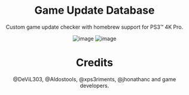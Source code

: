 <div align="center">

# Game Update Database
Custom game update checker with homebrew support for PS3™ 4K Pro.

![image](https://user-images.githubusercontent.com/74815634/139397411-401dbc4f-8cc1-4554-aa6f-48cf34288fc8.png)
![image](https://user-images.githubusercontent.com/74815634/139397515-d2fec111-d409-4e80-8fae-f602848f30c5.png)

 # Credits
 @DeViL303, @Aldostools, @xps3riments, @jhonathanc and game developers.
</div>
